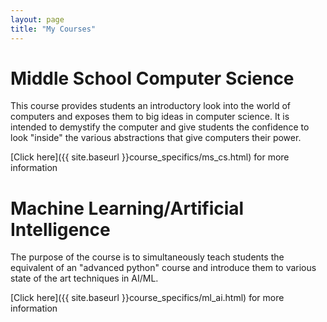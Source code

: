 ```yaml
---
layout: page
title: "My Courses"
---
```


# Middle School Computer Science

This course provides students an introductory look into the world of computers
and exposes them to big ideas in computer science. It is intended to demystify
the computer and give students the confidence to look "inside" the various
abstractions that give computers their power.

[Click here]({{ site.baseurl }}course_specifics/ms_cs.html) for more information

# Machine Learning/Artificial Intelligence

The purpose of the course is to simultaneously teach students the equivalent of
an "advanced python" course and introduce them to various state of the art
techniques in AI/ML.

[Click here]({{ site.baseurl }}course_specifics/ml_ai.html) for more information
